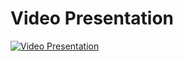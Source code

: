 # Video Presentation

[![Video Presentation](https://youtu.be/OkJg2kqs_uY)](https://youtu.be/OkJg2kqs_uY)
